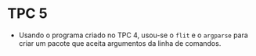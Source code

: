 # TPC 5

- Usando o programa criado no TPC 4, usou-se o `flit` e o `argparse` para criar um pacote que aceita argumentos da linha de comandos.